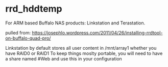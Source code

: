 # rrd_hddtemp
For ARM based Buffalo NAS products: Linkstation and Terastation.

pulled from: https://josephlo.wordpress.com/2011/04/26/installing-rrdtool-on-buffalo-quad-pro/

Linkstation by default stores all user content in /mnt/array1 whether you have RAID0 or RAID1
To keep things moslty portable, you will need to have a share named #Web and use this in your configuration
